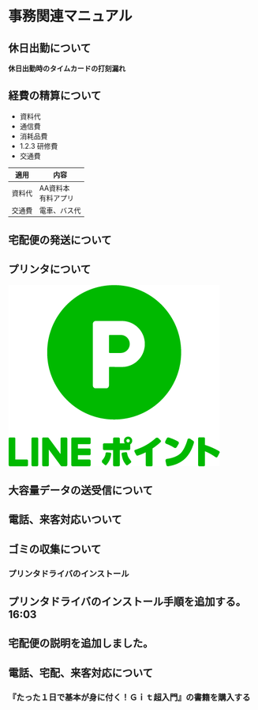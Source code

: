 # 事務関連マニュアル
## 休日出勤について
**休日出勤時のタイムカードの打刻漏れ**
## 経費の精算について
- 資料代
- 通信費
- 消耗品費
- 1.2.3 研修費
- 交通費

|適用|内容
|--|--
|資料代|AA資料本<br>有料アプリ
|交通費|電車、バス代

## 宅配便の発送について
## プリンタについて

![LINEアイコン](img/LINE%20POINT_logo_vertical_JP.png)

## 大容量データの送受信について
## 電話、来客対応いついて
## ゴミの収集について
### プリンタドライバのインストール
## プリンタドライバのインストール手順を追加する。16:03
## 宅配便の説明を追加しました。
## 電話、宅配、来客対応について
### 『たった１日で基本が身に付く！Ｇｉｔ超入門』の書籍を購入する